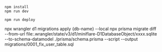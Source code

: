 ```
npm install
npm run dev
```

```
npm run deploy
```

npx wrangler d1 migrations apply {db-name} --local
npx prisma migrate diff --from-url file:.wrangler/state/v3/d1/miniflare-D1DatabaseObject/xxxx.sqlite --to-schema-datamodel ./prisma/schema.prisma --script --output migrations/0001_fix_user_table.sql
